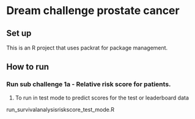 # Dream challenge prostate cancer

## Set up
This is an R project that uses packrat for package management.

## How to run
### Run sub challenge 1a -  Relative risk score for patients.

1. To run in test mode to predict scores for the test or leaderboard data

run_survivalanalysisriskscore_test_mode.R <inputtraindatadir> <inputtestdatadir> <outputdir> 





